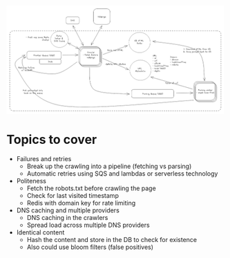 ![Web Crawler](images/web_crawler.png)

# Topics to cover
- Failures and retries
  - Break up the crawling into a pipeline (fetching vs parsing)
  - Automatic retries using SQS and lambdas or serverless technology
- Politeness
  - Fetch the robots.txt before crawling the page
  - Check for last visited timestamp
  - Redis with domain key for rate limiting
- DNS caching and multiple providers
  - DNS caching in the crawlers
  - Spread load across multiple DNS providers
- Identical content
  - Hash the content and store in the DB to check for existence
  - Also could use bloom filters (false positives)
